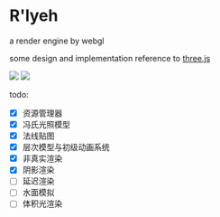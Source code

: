 # R'lyeh

a render engine by webgl

some design and implementation reference to [three.js](https://threejs.org)


![](https://files.catbox.moe/jl9pii.png)
![](https://files.catbox.moe/x7pl1s.png)

todo:

- [x] 资源管理器
- [x] 冯氏光照模型
- [x] 法线贴图
- [x] 层次模型与初级动画系统
- [x] 非真实渲染
- [x] 阴影渲染
- [ ] 延迟渲染
- [ ] 水面模拟
- [ ] 体积光渲染
